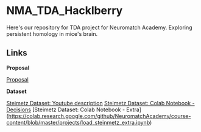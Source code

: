 # NMA_TDA_Hacklberry
Here's our repository for TDA project for Neuromatch Academy. Exploring persistent homology in mice's brain.

## Links

**Proposal**

[Proposal](https://docs.google.com/document/d/12RBQLW_u0CMhRB4n950E8Ai08Q1VgVTjyCciFMvsnuU/edit)

**Dataset**

[Steimetz Dataset: Youtube description](https://www.youtube.com/watch?v=WXn4-FpVaOo&feature=youtu.be)
[Steimetz Dataset: Colab Notebook - Decisions](https://colab.research.google.com/github/NeuromatchAcademy/course-content/blob/master/projects/load_steinmetz_decisions.ipynb)
[Steimetz Dataset: Colab Notebook - Extra] (https://colab.research.google.com/github/NeuromatchAcademy/course-content/blob/master/projects/load_steinmetz_extra.ipynb)

